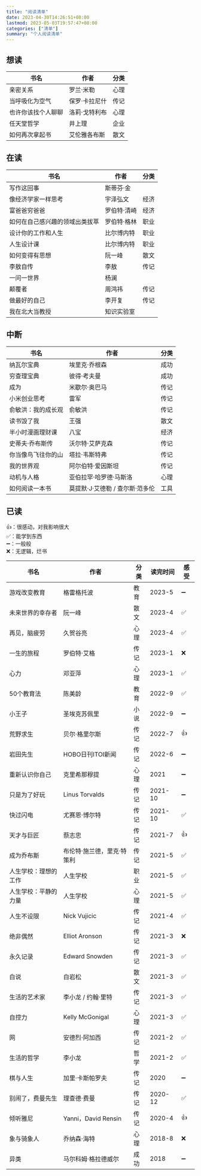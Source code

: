 ```yaml
---
title: "阅读清单"
date: 2023-04-30T14:26:51+08:00
lastmod: 2023-05-03T19:57:47+08:00
categories: ["清单"]
summary: "个人阅读清单"
---
```


## 想读

| 书名               | 作者          | 分类 |
| ------------------ | ------------- | ---- |
| 亲密关系           | 罗兰·米勒     | 心理 |
| 当呼吸化为空气     | 保罗·卡拉尼什 | 传记 |
| 也许你该找个人聊聊 | 洛莉·戈特利布 | 心理 |
| 任天堂哲学         | 井上理        | 企业 |
| 如何再次拿起书     | 艾伦雅各布斯  | 散文 | 

## 在读

| 书名                           | 作者        | 分类 |
| ------------------------------ | ----------- | ---- |
| 写作这回事                     | 斯蒂芬·金   |      |
| 像经济学家一样思考             | 宇泽弘文    | 经济 |
| 富爸爸穷爸爸                   | 罗伯特·清崎 | 经济 |
| 如何在自己感兴趣的领域出类拔萃 | 罗伯特·格林 | 职业 |
| 设计你的工作和人生             | 比尔博内特  | 职业 |
| 人生设计课                     | 比尔博内特  | 职业 |
| 如何变得有思想                 | 阮一峰      | 散文 | 
| 李敖自传                       | 李敖        | 传记 |
| 一问一世界                     | 杨澜        |      |
| 颠覆者                         | 周鸿祎      | 传记 |
| 做最好的自己                   | 李开复      | 传记 |
| 我在北大当教授                 | 知识实验室  |      |

## 中断

| 书名               | 作者                            | 分类 |
| ------------------ | ------------------------------- | ---- |
| 纳瓦尔宝典         | 埃里克·乔根森                   | 成功 |
| 穷查理宝典         | 彼得·考夫曼                     | 成功 |
| 成为               | 米歇尔·奥巴马                   | 传记 |
| 小米创业思考       | 雷军                            | 传记 |
| 俞敏洪：我的成长观 | 俞敏洪                          | 传记 |
| 读书毁了我         | 王强                            | 散文 | 
| 半小时漫画理财课   | 八宝                            | 经济 |
| 史蒂夫·乔布斯传    | 沃尔特·艾萨克森                 | 传记 |
| 你当像鸟飞往你的山 | 塔拉·韦斯特弗                   | 传记 |
| 我的世界观         | 阿尔伯特·爱因斯坦               | 传记 |
| 动机与人格         | 亚伯拉罕·哈罗德·马斯洛          | 心理 |
| 如何阅读一本书     | 莫提默·J·艾德勒 / 查尔斯·范多伦 | 工具 |

## 已读

👍：很感动，对我影响很大  
✅：能学到东西  
➖：一般般  
❌：无逻辑，烂书

| 书名                 | 作者                       | 分类 | 读完时间 | 感受 |
| -------------------- | -------------------------- | ---- | -------- | ---- |
| 游戏改变教育         | 格雷格托波                 | 教育 | 2023-5   | ➖   |
| 未来世界的幸存者     | 阮一峰                     | 散文 | 2023-4   | ✅   |
| 再见，脑疲劳         | 久贺谷亮                   | 心理 | 2023-4   | ✅   |
| 一生的旅程           | 罗伯特·艾格                | 传记 | 2023-1   | ❌   |
| 心力                 | 邓亚萍                     | 心理 | 2023-1   | ✅   |
| 50个教育法           | 陈美龄                     | 教育 | 2022-9   | ✅   |
| 小王子               | 圣埃克苏佩里               | 小说 | 2022-9   | ➖   |
| 荒野求生             | 贝尔·格里尔斯              | 传记 | 2022-7   | 👍   |
| 岩田先生             | HOBO日刊ITOI新闻           | 传记 | 2022-6   | ➖   |
| 重新认识你自己       | 克里希那穆提               | 心理 | 2021     | ➖   |
| 只是为了好玩         | Linus Torvalds             | 传记 | 2021-10  | ➖   |
| 快过闪电             | 尤赛恩·博尔特              | 传记 | 2021-10  | ✅   |
| 天才与巨匠           | 蔡志忠                     | 传记 | 2021-7   | 👍   |
| 成为乔布斯           | 布伦特·施兰德，里克·特策利 | 传记 | 2021-5   | ✅   |
| 人生学校：理想的工作 | 人生学校                   | 职业 | 2021-5   | ✅   |
| 人生学校：平静的力量 | 人生学校                   | 心理 | 2021-5   | ✅   |
| 人生不设限           | Nick Vujicic               | 传记 | 2021-4   | ✅   |
| 绝非偶然             | Elliot Aronson             | 传记 | 2021-3   | ❌   |
| 永久记录             | Edward Snowden             | 传记 | 2021-3   | ✅   |
| 白说                 | 白岩松                     | 散文 | 2021-3   | ✅   |
| 生活的艺术家         | 李小龙 / 约翰·里特         | 传记 | 2021-3   | ✅   |
| 自控力               | Kelly McGonigal            | 心理 | 2021-3   | ✅   |
| 网                   | 安德烈·阿加西              | 传记 | 2021-2   | ✅   |
| 生活的哲学           | 李小龙                     | 哲学 | 2021-2   | ✅   |
| 棋与人生             | 加里·卡斯帕罗夫            | 传记 | 2020     | ➖   |
| 别闹了，费曼先生     | 理查德·费曼                | 传记 | 2020-12  | ✅   |
| 倾听雅尼             | Yanni，David Rensin        | 传记 | 2020-4   | 👍   |
| 象与骑象人           | 乔纳森·海特                | 心理 | 2018-8   | ❌   |
| 异类                 | 马尔科姆·格拉德威尔        | 成功 | 2018     | ➖   |
